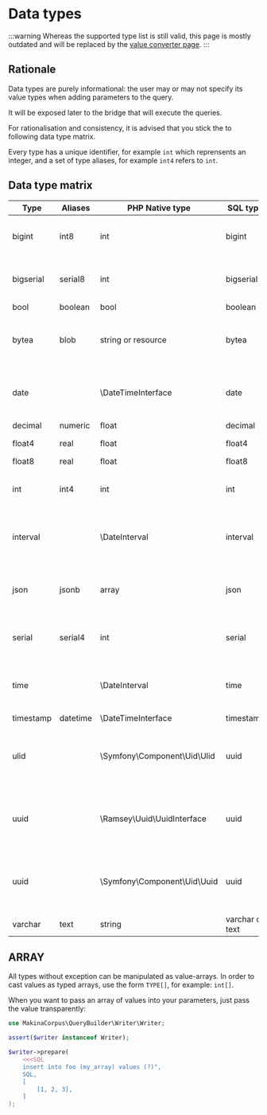 # Data types

:::warning
Whereas the supported type list is still valid, this page is mostly
outdated and will be replaced by the [value converter page](../converter/converter).
:::

## Rationale

Data types are purely informational: the user may or may not specify its
value types when adding parameters to the query.

It will be exposed later to the bridge that will execute the queries.

For rationalisation and consistency, it is advised that you stick the to
following data type matrix.

Every type has a unique identifier, for example ``int`` which reprensents an
integer, and a set of type aliases, for example ``int4`` refers to ``int``.

## Data type matrix

| Type      | Aliases  | PHP Native type             | SQL type        | Notes                                                     |
|-----------|----------|-----------------------------|-----------------|-----------------------------------------------------------|
| bigint    | int8     | int                         | bigint          | size (32 or 64 bits) depends on your arch                 |
| bigserial | serial8  | int                         | bigserial       | size (32 or 64 bits) depends on your arch                 |
| bool      | boolean  | bool                        | boolean         |                                                           |
| bytea     | blob     | string or resource          | bytea           | some drivers will give you a resource instead of a string |
| date      |          | \DateTimeInterface          | date            | PHP has no date type, timezone might cause you trouble    |
| decimal   | numeric  | float                       | decimal         |                                                           |
| float4    | real     | float                       | float4          | May loose precision                                       |
| float8    | real     | float                       | float8          |                                                           |
| int       | int4     | int                         | int             | size (32 or 64 bits) depends on your arch                 |
| interval  |          | \DateInterval               | interval        | you probably will need to deambiguate from time           |
| json      | jsonb    | array                       | json            | difference between json and jsonb is in storage           |
| serial    | serial4  | int                         | serial          | size (32 or 64 bits) depends on your arch                 |
| time      |          | \DateInterval               | time            | you probably will need to deambiguate from interval       |
| timestamp | datetime | \DateTimeInterface          | timestamp       |                                                           |
| ulid      |          | \Symfony\Component\Uid\Ulid | uuid            | you will need to install symfony/uid in order to use it   |
| uuid      |          | \Ramsey\Uuid\UuidInterface  | uuid            | you will need to install ramsey/uuid in order to use it   |
| uuid      |          | \Symfony\Component\Uid\Uuid | uuid            | you will need to install symfony/uid in order to use it   |
| varchar   | text     | string                      | varchar or text |                                                           |

## ARRAY

All types without exception can be manipulated as value-arrays. In order to cast
values as typed arrays, use the form ``TYPE[]``, for example: ``int[]``.

When you want to pass an array of values into your parameters, just pass the
value transparently:

```php
use MakinaCorpus\QueryBuilder\Writer\Writer;

assert($writer instanceof Writer);

$writer->prepare(
    <<<SQL
    insert into foo (my_array) values (?)",
    SQL,
    [
        [1, 2, 3],
    ]
);
```
